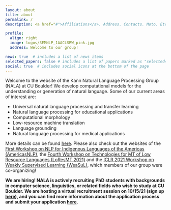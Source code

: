 ```yaml
---
layout: about
title: about
permalink: /
description: <a href="#">Affiliations</a>. Address. Contacts. Moto. Etc.

profile:
  align: right
  image: logos/3EMNLP_1AACLSRW_pink.jpg
  address: Welcome to our group!

news: true  # includes a list of news items
selected_papers: false # includes a list of papers marked as "selected={true}"
social: true  # includes social icons at the bottom of the page
---
```


Welcome to the website of the Kann Natural Language Processing Group (NALA) at CU Boulder!
We develop computational models for the understanding or generation of natural language. Some of our current areas of interest are:

- Universal natural language processing and transfer learning
- Natural language processing for educational applications
- Computational morphology
- Low-resource machine translation
- Language grounding
- Natural language processing for medical applications

More details can be found <a href="/projects/">here</a>. Please also check out the websites of the <a href="http://turing.iimas.unam.mx/americasnlp" target="_blank">First Workshop on NLP for Indigenous Languages of the Americas (AmericasNLP)</a>, the <a href="https://sites.google.com/view/loresmt" target="_blank">Fourth Workshop on Technologies for MT of Low Resource Languages (LoResMT 2021)</a> and the <a href="https://weasul.github.io" target="_blank">ICLR 2021 Workshop on Weakly Supervised Learning (WeaSuL)</a>, which members of our group were co-organizing!

<div class="boxBorderHighlight">
<b> We are hiring! NALA is actively recruiting PhD students with backgrounds in computer science, linguistics, or related fields who wish to study at CU Boulder. We are hosting a virtual recruitment session on 10/15/21 (sign up <a href="https://calendar.colorado.edu/event/image_and_video_computing_group_cs_virtual_recruitment_session#.YWYL6S1h2X1" target="_blank">here</a>), and you can find more information about the application process and submit your application <a href="https://www.colorado.edu/cs/admissions/graduate-admissions/how-apply" target="_blank">here</a>.</b>
</div>


